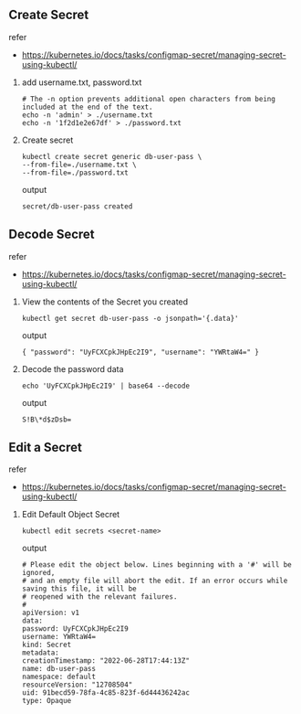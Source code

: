 
## Create Secret


refer

- https://kubernetes.io/docs/tasks/configmap-secret/managing-secret-using-kubectl/

1. add username.txt, password.txt
    ```
    # The -n option prevents additional open characters from being included at the end of the text.
    echo -n 'admin' > ./username.txt
    echo -n '1f2d1e2e67df' > ./password.txt
    ```

2. Create secret
    ```
    kubectl create secret generic db-user-pass \
    --from-file=./username.txt \
    --from-file=./password.txt
    ```

    output
    ```
    secret/db-user-pass created
    ```

## Decode Secret

refer

- https://kubernetes.io/docs/tasks/configmap-secret/managing-secret-using-kubectl/


1. View the contents of the Secret you created
    ```
    kubectl get secret db-user-pass -o jsonpath='{.data}'
    ```

    output
    ```
    { "password": "UyFCXCpkJHpEc2I9", "username": "YWRtaW4=" }
    ```


2. Decode the password data
    ```
    echo 'UyFCXCpkJHpEc2I9' | base64 --decode
    ```

    output
    ```
    S!B\*d$zDsb=
    ```

## Edit a Secret


refer

- https://kubernetes.io/docs/tasks/configmap-secret/managing-secret-using-kubectl/

1. Edit Default Object Secret
    ```
    kubectl edit secrets <secret-name>
    ```
    output
    ```
    # Please edit the object below. Lines beginning with a '#' will be ignored,
    # and an empty file will abort the edit. If an error occurs while saving this file, it will be
    # reopened with the relevant failures.
    #
    apiVersion: v1
    data:
    password: UyFCXCpkJHpEc2I9
    username: YWRtaW4=
    kind: Secret
    metadata:
    creationTimestamp: "2022-06-28T17:44:13Z"
    name: db-user-pass
    namespace: default
    resourceVersion: "12708504"
    uid: 91becd59-78fa-4c85-823f-6d44436242ac
    type: Opaque
    ```